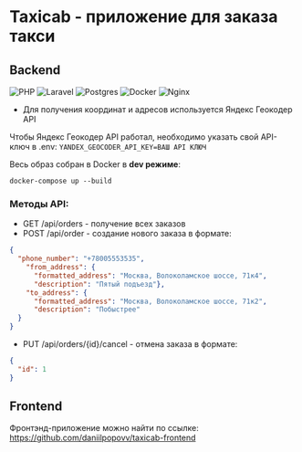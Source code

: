 # Taxicab - приложение для заказа такси
## Backend
![PHP](https://img.shields.io/badge/php-%23777BB4.svg?style=for-the-badge&logo=php&logoColor=white)
![Laravel](https://img.shields.io/badge/laravel-%23FF2D20.svg?style=for-the-badge&logo=laravel&logoColor=white)
![Postgres](https://img.shields.io/badge/postgres-%23316192.svg?style=for-the-badge&logo=postgresql&logoColor=white)
![Docker](https://img.shields.io/badge/docker-%230db7ed.svg?style=for-the-badge&logo=docker&logoColor=white)
![Nginx](https://img.shields.io/badge/nginx-%23009639.svg?style=for-the-badge&logo=nginx&logoColor=white)
- Для получения координат и адресов используется Яндекс Геокодер API

Чтобы Яндекс Геокодер API работал, необходимо указать свой API-ключ в .env:
```YANDEX_GEOCODER_API_KEY=ВАШ API КЛЮЧ```

Весь образ собран в Docker в **dev режиме**:
```
docker-compose up --build
```

### Методы API:
- GET /api/orders - получение всех заказов
- POST /api/order - создание нового заказа в формате:
```json
{
  "phone_number": "+78005553535",
    "from_address": {
      "formatted_address": "Москва, Волоколамское шоссе, 71к4",
	  "description": "Пятый подъезд"},
    "to_address": {
      "formatted_address": "Москва, Волоколамское шоссе, 71к2",
	  "description": "Побыстрее"
  }
}
```
- PUT /api/orders/{id}/cancel - отмена заказа в формате:
```json
{
  "id": 1
}
```

## Frontend
Фронтэнд-приложение можно найти по ссылке: https://github.com/daniilpopovv/taxicab-frontend

